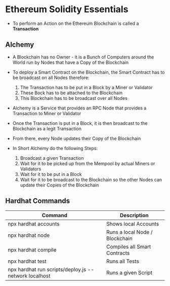 # Ethereum Solidity Essentials
* To perform an Action on the Ethereum Blockchain is called a __Transaction__

## Alchemy
* A Blockchain has no Owner - it is a Bunch of Computers around the World run by Nodes that have a Copy of the Blockchain
* To deploy a Smart Contract on the Blockchain, the Smart Contract has to be broadcast on all Nodes therefore:
  1) The Transaction has to be put in a Block by a Miner or Validator
  2) These Bock has to be attached to the Blockchain
  3) This Blockchain has to be broadcast over all Nodes
* Alchemy is a Service that provides an RPC Node that provides a Transaction to Miner or Validator
* Once the Transaction is put in a Block, it is then broadcast to the Blockchain as a legit Transaction
* From there, every Node updates their Copy of the Blockchain

* In Short Alchemy do the following Steps:
  1) Broadcast a given Transaction
  2) Wait for it to be picked up from the Mempool by actual Miners or Validators
  3) Wait for it to be put in a Block
  4) Wait for it to be broadcast to the Blockchain so the other Nodes can update their Copies of the Blockchain

## Hardhat Commands
| Command              | Description                    |
|----------------------|--------------------------------|
| npx hardhat accounts | Shows local Accounts           |
| npx hardhat node     | Runs a local Node / Blockchain |
| npx hardhat compile  | Compiles all Smart Contracts   |
| npx hardhat test     | Runs all Tests                 |
| npx hardhat run scripts/deploy.js --network localhost | Runs a given Script            |